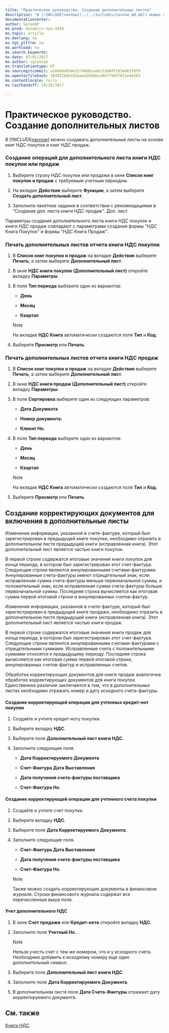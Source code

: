 ```yaml
---
title: "Практическое руководство. Создание дополнительных листов"
description: "В [!INCLUDE[navnow](../../includes/navnow_md.md)] можно создавать дополнительные листы на основе книг НДС покупок и книг НДС продаж."
documentationcenter: 
author: SorenGP
ms.prod: dynamics-nav-2018
ms.topic: article
ms.devlang: na
ms.tgt_pltfrm: na
ms.workload: na
ms.search.keywords: 
ms.date: 07/01/2017
ms.author: sgroespe
ms.translationtype: HT
ms.sourcegitcommit: a16640e014e157d4dbcaabc53d0df2d3e063f8f9
ms.openlocfilehash: 1039228db193aaed2b56bca8d77502f651e4e263
ms.contentlocale: ru-ru
ms.lasthandoff: 10/26/2017

---
```

# <a name="how-to-create-additional-sheets"></a>Практическое руководство. Создание дополнительных листов
В [!INCLUDE[navnow](../../includes/navnow_md.md)] можно создавать дополнительные листы на основе книг НДС покупок и книг НДС продаж.  
  
### <a name="to-create-entries-for-an-additional-sheet-for-a-vat-purchase-or-sales-ledger"></a>Создание операций для дополнительного листа книги НДС покупок или продаж  
  
1.  Выберите строку НДС покупки или продажи в окне **Список книг покупок и продаж** с требуемым учетным периодом.  
  
2.  На вкладке **Действия** выберите **Функции**, а затем выберите **Создать дополнительный лист**.  
  
3.  Заполните пакетное задание в соответствии с рекомендациями в "Создание доп. листа книги НДС продаж". Доп. лист.  
  
 Параметры создания дополнительного листа книги НДС покупок и книги НДС продаж совпадают с параметрами создания формы "НДС Книга Покупок" и формы "НДС Книга Продаж".  
  
### <a name="to-print-additional-sheets-on-a-vat-purchase-ledger-report"></a>Печать дополнительных листов отчета книги НДС покупок  
  
1.  В **Список книг покупок и продаж** на вкладке **Действия** выберите **Печать**, а затем выберите **Дополнительный лист**.  
  
2.  В окне **НДС книги покупок (Дополнительный лист)** откройте вкладку **Параметры**.  
  
3.  В поле **Тип периода** выберите один из вариантов:  
  
    -   **День**  
  
    -   **Месяц**  
  
    -   **Квартал**  
  
    > [!NOTE]  
    >  На вкладке **НДС Книга** автоматически создаются поля **Тип** и **Код**.  
  
4.  Выберите **Просмотр** или **Печать**.  
  
### <a name="to-print-additional-sheets-on-a-vat-sales-ledger-report"></a>Печать дополнительных листов отчета книги НДС продаж  
  
1.  В **Список книг покупок и продаж** на вкладке **Действия** выберите **Печать**, а затем выберите **Дополнительный лист**.  
  
2.  В окне **НДС книги продаж (Дополнительный лист)** откройте вкладку **Параметры**.  
  
3.  В поле **Сортировка** выберите один из следующих параметров:  
  
    -   **Дата Документа**  
  
    -   **Номер документа:**  
  
    -   **Клиент Но.**  
  
4.  В поле **Тип периода** выберите один из вариантов:  
  
    -   **День**  
  
    -   **Месяц**  
  
    -   **Квартал**  
  
    > [!NOTE]  
    >  На вкладке **НДС Книга** автоматически создаются поля **Тип** и **Код**.  
  
5.  Выберите **Просмотр** или **Печать**.  
  
## <a name="creating-corrective-documents-to-include-in-additional-sheets"></a>Создание корректирующих документов для включения в дополнительные листы  
 Изменения информации, указанной в счете-фактуре, который был зарегистрирован в предыдущей книге покупки, необходимо отразить в дополнительном листе предыдущей книги (исправленная книга). Этот дополнительный лист является частью книги покупок.  
  
 В первой строке содержатся итоговые значения книги покупок для конца периода, в котором был зарегистрирован этот счет-фактура. Следующие строки являются аннулированными счетами-фактурами. Аннулированные счета-фактуры имеют отрицательный знак, если исправленная сумма счета-фактуры меньше первоначальной суммы, и положительный знак, если исправленная сумма счета-фактуры больше первоначальной суммы. Последняя строка вычисляется как итоговая сумма первой итоговой строки и аннулированных счетов-фактур.  
  
 Изменения информации, указанной в счете-фактуре, который был зарегистрирован в предыдущей книге продажи, необходимо отразить в дополнительном листе предыдущей книги (исправленная книга). Этот дополнительный лист является частью книги продаж.  
  
 В первой строке содержатся итоговые значения книги продаж для конца периода, в котором был зарегистрирован этот счет-фактура. Следующие строки являются аннулированными счетами-фактурами с отрицательными суммами. Исправленные счета с положительными суммами относятся к предыдущему периоду. Последняя строка вычисляется как итоговая сумма первой итоговой строки, аннулированных счетов-фактур и исправленных счетов.  
  
 Обработка корректирующих документов для книги продаж аналогична обработке корректирующих документов для книги покупок. Единственное различие заключается в том, что в дополнительных листах необходимо отражать номер и дату исходного счета-фактуры.  
  
#### <a name="to-create-a-correction-entry-for-posted-purchase-credit-memos"></a>Создание корректирующей операции для учтенных кредит-нот покупки  
  
1.  Создайте и учтите кредит-ноту покупки.  
  
2.  Выберите вкладку **НДС**.  
  
3.  Выберите поле **Дополнительный лист книги НДС**.  
  
4.  Заполните следующие поля.  
  
    -   **Дата Корректируемого Документа**  
  
    -   **Счет-Фактура Дата Выставления**  
  
    -   **Дата получения счета-фактуры поставщика**  
  
    -   **Счет-Фактура Но.**  
  
#### <a name="to-create-a-correction-entry-for-a-posted-purchase-invoice"></a>Создание корректирующей операции для учтенного счета покупки  
  
1.  Создайте и учтите счет покупки.  
  
2.  Выберите вкладку **НДС**.  
  
3.  Выберите поле **Дата Корректируемого Документа**.  
  
4.  Заполните следующие поля.  
  
    -   **Счет-Фактура Дата Выставления**  
  
    -   **Дата получения счета-фактуры поставщика**  
  
    -   **Счет-Фактура Но.**  
  
    > [!NOTE]  
    >  Также можно создать корректирующие документы в финансовом журнале. Строки финансового журнала содержат все перечисленные выше поля.  
  
#### <a name="to-post-additional-vat"></a>Учет дополнительного НДС  
  
1.  В окне **Счет продажи** или **Кредит-нота** откройте вкладку **НДС**.  
  
2.  Заполните поле **Учетный Но.**. .  
  
    > [!NOTE]  
    >  Нельзя учесть счет с тем же номером, что и у исходного счета. Необходимо добавить к исходному номеру еще один дополнительный символ.  
  
3.  Выберите поле **Дополнительный лист книги НДС**.  
  
4.  Заполните поле **Дата Корректируемого Документа**.  
  
5.  В дополнительном листе поле **Дата Счета-Фактуры** отражает дату корректируемого документа.  
  
## <a name="see-also"></a>См. также  
 [Книги НДС](vat-ledgers.md)
